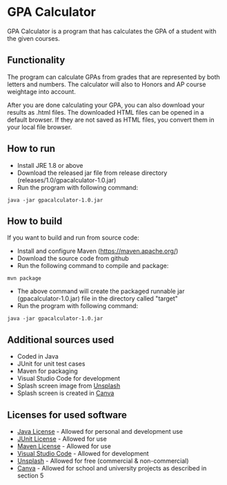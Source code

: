 # GPA Calculator

GPA Calculator is a program that has calculates the GPA of a student with the given courses.

## Functionality
The program can calculate GPAs from grades that are represented by both letters and numbers. The calculator will also to Honors and AP course weightage into account. 

After you are done calculating your GPA, you can also download your results as .html files. The downloaded HTML files can be opened in a default browser. If they are not saved as HTML files, you convert them in your local file browser.

## How to run
- Install JRE 1.8 or above
- Download the released jar file from release directory (releases/1.0/gpacalculator-1.0.jar)
- Run the program with following command:
```
java -jar gpacalculator-1.0.jar
```

## How to build
If you want to build and run from source code:
- Install and configure Maven (https://maven.apache.org/)
- Download the source code from github
- Run the following command to compile and package:
```
mvn package
``` 
- The above command will create the packaged runnable jar (gpacalculator-1.0.jar) file in the directory called "target"
- Run the program with following command:
```
java -jar gpacalculator-1.0.jar
```

## Additional sources used
- Coded in Java
- JUnit for unit test cases
- Maven for packaging
- Visual Studio Code for development
- Splash screen image from [Unsplash](
https://images.unsplash.com/photo-1530333821974-f9fcfd6718c8?q=80&w=1000&auto=format&fit=crop&ixlib=rb-4.0.3&ixid=M3wxMjA3fDB8MHxzZWFyY2h8OHx8YnVpbGRpbmclMjBwYXR0ZXJufGVufDB8fDB8fHww)
- Splash screen is created in [Canva](https://canva.com)

## Licenses for used software
- [Java License](https://www.oracle.com/downloads/licenses/javase-license1.html) - Allowed for personal and development use
- [JUnit License](https://junit.org/junit4/license.html) - Allowed for use
- [Maven License](https://maven.apache.org/ref/3.0/license.html) - Allowed for use
- [Visual Studio Code](https://code.visualstudio.com/license) - Allowed for development
- [Unsplash](https://unsplash.com/license) - Allowed for free (commercial & non-commercial)
- [Canva](https://www.canva.com/policies/content-license-agreement/) - Allowed for school and university projects as described in section 5
